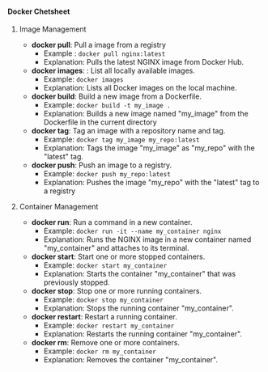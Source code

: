 #### Docker Chetsheet

1. Image Management
    - **docker pull**: Pull a image from a registry
        - Example : `docker pull nginx:latest`
        - Explanation: Pulls the latest NGINX image from Docker Hub.
    - **docker images**: : List all locally available images.
        - Example: `docker images`
        - Explanation: Lists all Docker images on the local machine.
    - **docker build**: Build a new image from a Dockerfile.
        - Example: `docker build -t my_image .`
        - Explanation: Builds a new image named "my_image" from the Dockerfile in the current directory
    - **docker tag**: Tag an image with a repository name and tag.
        - Example: `docker tag my_image my_repo:latest`
        - Explanation: Tags the image "my_image" as "my_repo" with the "latest" tag.
    - **docker push**: Push an image to a registry.
        - Example: `docker push my_repo:latest`
        - Explanation: Pushes the image "my_repo" with the "latest" tag to a registry

1. Container Management
    - **docker run**: Run a command in a new container.
        - Example: `docker run -it --name my_container nginx`
        - Explanation: Runs the NGINX image in a new container named "my_container" and attaches to its terminal.
    - **docker start**: Start one or more stopped containers.
        - Example: `docker start my_container`
        - Explanation: Starts the container "my_container" that was previously stopped.
    - **docker stop**: Stop one or more running containers.
        - Example: `docker stop my_container`
        - Explanation: Stops the running container "my_container".
    - **docker restart**: Restart a running container.
        - Example: `docker restart my_container`
        - Explanation: Restarts the running container "my_container".
    - **docker rm**: Remove one or more containers.
        - Example: `docker rm my_container`
        - Explanation: Removes the container "my_container".